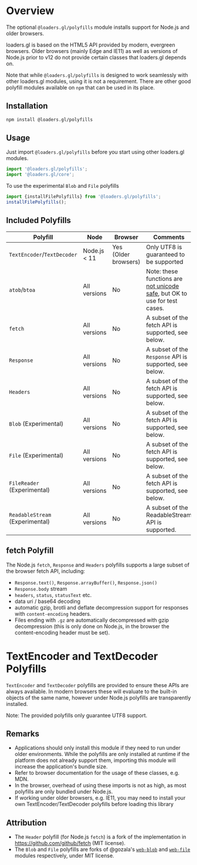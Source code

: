# Overview

The optional `@loaders.gl/polyfills` module installs support for Node.js and older browsers.

loaders.gl is based on the HTML5 API provided by modern, evergreen browsers. Older browsers (mainly Edge and IE11) as well as versions of Node.js prior to v12 do not provide certain classes that loaders.gl depends on.

Note that while `@loaders.gl/polyfills` is designed to work seamlessly with other loaders.gl modules, using it is not a requirement. There are other good polyfill modules available on `npm` that can be used in its place.

## Installation

```bash
npm install @loaders.gl/polyfills
```

## Usage

Just import `@loaders.gl/polyfills` before you start using other loaders.gl modules.

```js
import '@loaders.gl/polyfills';
import '@loaders.gl/core';
```

To use the experimental `Blob` and `File` polyfills

```js
import {installFilePolyfills} from '@loaders.gl/polyfills';
installFilePolyfills();
```

## Included Polyfills

| Polyfill                        | Node         | Browser              | Comments                                                                                                                                                                                    |
| ------------------------------- | ------------ | -------------------- | ------------------------------------------------------------------------------------------------------------------------------------------------------------------------------------------- |
| `TextEncoder`/`TextDecoder`     | Node.js < 11 | Yes (Older browsers) | Only UTF8 is guaranteed to be supported                                                                                                                                                     |
| `atob`/`btoa`                   | All versions | No                   | Note: these functions are [not unicode safe](https://developer.mozilla.org/en-US/docs/Web/API/WindowBase64/Base64_encoding_and_decoding#The_Unicode_Problem), but OK to use for test cases. |
| `fetch`                         | All versions | No                   | A subset of the fetch API is supported, see below.                                                                                                                                          |
| `Response`                      | All versions | No                   | A subset of the `Response` API is supported, see below.                                                                                                                                     |
| `Headers`                       | All versions | No                   | A subset of the fetch API is supported, see below.                                                                                                                                          |
| `Blob` (Experimental)           | All versions | No                   | A subset of the fetch API is supported, see below.                                                                                                                                          |
| `File` (Experimental)           | All versions | No                   | A subset of the fetch API is supported, see below.                                                                                                                                          |
| `FileReader` (Experimental)     | All versions | No                   | A subset of the fetch API is supported, see below.                                                                                                                                          |
| `ReadableStream` (Experimental) | All versions | No                   | A subset of the ReadableStream API is supported.                                                                                                                                            |

## fetch Polyfill

The Node.js `fetch`, `Response` and `Headers` polyfills supports a large subset of the browser fetch API, including:

- `Response.text()`, `Response.arrayBuffer()`, `Response.json()`
- `Response.body` stream
- `headers`, `status`, `statusText` etc.
- data uri / base64 decoding
- automatic gzip, brotli and deflate decompression support for responses with `content-encoding` headers.
- Files ending with `.gz` are automatically decompressed with gzip decompression (this is only done on Node.js, in the browser the content-encoding header must be set).

# TextEncoder and TextDecoder Polyfills

`TextEncoder` and `TextDecoder` polyfills are provided to ensure these APIs are always available. In modern browsers these will evaluate to the built-in objects of the same name, however under Node.js polyfills are transparently installed.

Note: The provided polyfills only guarantee UTF8 support.

## Remarks

- Applications should only install this module if they need to run under older environments. While the polyfills are only installed at runtime if the platform does not already support them, importing this module will increase the application's bundle size.
- Refer to browser documentation for the usage of these classes, e.g. MDN.
- In the browser, overhead of using these imports is not as high, as most polyfills are only bundled under Node.js.
- If working under older browsers, e.g. IE11, you may need to install your own TextEncoder/TextDecoder polyfills before loading this library

## Attribution

- The `Header` polyfill (for Node.js `fetch`) is a fork of the implementation in https://github.com/github/fetch (MIT license).
- The `Blob` and `File` polyfills are forks of @gozala's [`web-blob`](https://github.com/Gozala/web-blob) and [`web-file`](https://github.com/Gozala/web-file) modules respectively, under MIT license.
